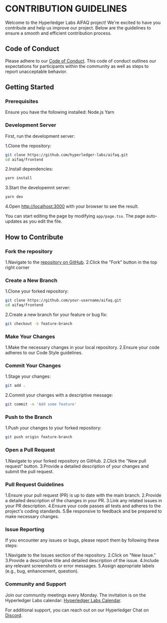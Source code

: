 # CONTRIBUTION GUIDELINES
Welcome to the Hyperledger Labs AIFAQ project! We're excited to have you contribute and help us improve our project. Below are the guidelines to ensure a smooth and efficient contribution process.

## Code of Conduct
Please adhere to our [Code of Conduct](https://wiki.hyperledger.org/pages/viewpage.action?pageId=41587043). This code of conduct outlines our expectations for participants within the community as well as steps to report unacceptable behavior.

## Getting Started

### Prerequisites
Ensure you have the following installed:
Node.js
Yarn

### Development Server
First, run the development server:

1.Clone the repository:
```bash 
git clone https://github.com/hyperledger-labs/aifaq.git
cd aifaq/frontend
```

2.Install dependencies:
```bash
yarn install
```

3.Start the developemnt server:
```bash
yarn dev
```

4.Open [http://localhost:3000](http://localhost:3000) with your browser to see the result.

You can start editing the page by modifying `app/page.tsx`. The page auto-updates as you edit the file.

## How to Contribute
### Fork the repository
1.Navigate to the [repository on GitHub](https://github.com/hyperledger-labs/aifaq).
2.Click the "Fork" button in the top right corner

### Create a New Branch
1.Clone your forked repository:

```bash
git clone https://github.com/your-username/aifaq.git
cd aifaq/frontend
```
2.Create a new branch for your feature or bug fix:

```bash
git checkout -b feature-branch
```
### Make Your Changes
1.Make the necessary changes in your local repository.
2.Ensure your code adheres to our Code Style guidelines.
### Commit Your Changes
1.Stage your changes:

```bash
git add .
```
2.Commit your changes with a descriptive message:

```bash
git commit -m 'Add some feature'
```
### Push to the Branch
1.Push your changes to your forked repository:

```bash
git push origin feature-branch
```
### Open a Pull Request
1.Navigate to your forked repository on GitHub.
2.Click the "New pull request" button.
3.Provide a detailed description of your changes and submit the pull request.
### Pull Request Guidelines
1.Ensure your pull request (PR) is up to date with the main branch.
2.Provide a detailed description of the changes in your PR.
3.Link any related issues in your PR description.
4.Ensure your code passes all tests and adheres to the project's coding standards.
5.Be responsive to feedback and be prepared to make necessary changes.

### Issue Reporting
If you encounter any issues or bugs, please report them by following these steps:

1.Navigate to the Issues section of the repository.
2.Click on "New Issue."
3.Provide a descriptive title and detailed description of the issue.
4.Include any relevant screenshots or error messages.
5.Assign appropriate labels (e.g., bug, enhancement, question).
### Community and Support
Join our community meetings every Monday. The invitation is on the Hyperledger Labs calendar: [Hyperledger Labs Calendar](https://wiki.hyperledger.org/display/HYP/Calendar+of+Public+Meetings).

For additional support, you can reach out on our Hyperledger Chat on [Discord](https://discord.gg/hyperledger).